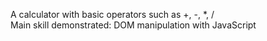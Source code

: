 A calculator with basic operators such as +, -, *, /<br>
Main skill demonstrated: DOM manipulation with JavaScript

